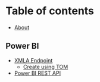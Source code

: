 # Table of contents

* [About](README.md)

## Power BI

* [XMLA Endpoint](power-bi/xmla-endpoint/README.md)
  * [Create using TOM](power-bi/xmla-endpoint/create-powerbi-premium-dataset-via-tom.md)
* [Power BI REST API](https://docs.microsoft.com/rest/api/power-bi/)
